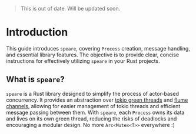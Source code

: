 > This is out of date. Will be updated soon.

# Introduction
This guide introduces `speare`, covering `Process` creation, message handling, and essential library features. The objective is to provide clear, concise instructions for effectively utilizing `speare` in your Rust projects.

## What is `speare`?
`speare` is a Rust library designed to simplify the process of actor-based concurrency. It provides an abstraction over [tokio green threads](https://tokio.rs/tokio/tutorial/spawning#tasks) and [flume channels](https://github.com/zesterer/flume), allowing for easier management of tokio threads and efficient message passing between them. With `speare`, each `Process` owns its data and lives on its own green thread, reducing the risks of deadlocks and encouraging a modular design. No more `Arc<Mutex<T>>` everywhere :)